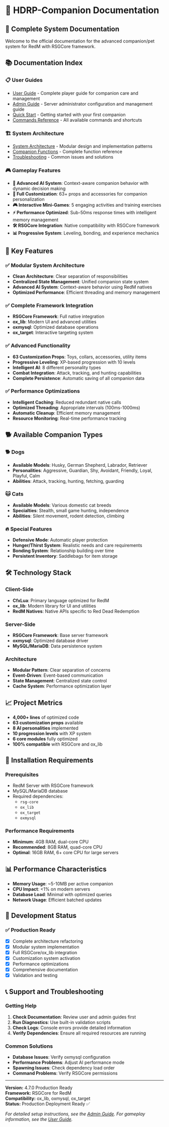 # 🐾 HDRP-Companion Documentation

## 📖 Complete System Documentation

Welcome to the official documentation for the advanced companion/pet system for RedM with RSGCore framework.

## 📚 Documentation Index

### 📋 User Guides
- [User Guide](USER_GUIDE.md) - Complete player guide for companion care and management
- [Admin Guide](ADMIN_GUIDE.md) - Server administrator configuration and management guide
- [Quick Start](book/primeros-pasos.md) - Getting started with your first companion
- [Commands Reference](book/comandos-rapidos.md) - All available commands and shortcuts

### 🏗️ System Architecture
- [System Architecture](architecture.md) - Modular design and implementation patterns
- [Companion Functions](companion-functions.md) - Complete function reference
- [Troubleshooting](book/troubleshooting.md) - Common issues and solutions

### 🎮 Gameplay Features
- **🤖 Advanced AI System**: Context-aware companion behavior with dynamic decision making
- **🎨 Full Customization**: 63+ props and accessories for companion personalization
- **🎮 Interactive Mini-Games**: 5 engaging activities and training exercises
- **⚡ Performance Optimized**: Sub-50ms response times with intelligent memory management
- **🛠️ RSGCore Integration**: Native compatibility with RSGCore framework
- **📊 Progressive System**: Leveling, bonding, and experience mechanics

## 🌟 Key Features

### ✅ **Modular System Architecture**
- **Clean Architecture**: Clear separation of responsibilities
- **Centralized State Management**: Unified companion state system
- **Advanced AI System**: Context-aware behavior using RedM natives
- **Optimized Performance**: Efficient threading and memory management

### ✅ **Complete Framework Integration**
- **RSGCore Framework**: Full native integration
- **ox_lib**: Modern UI and advanced utilities
- **oxmysql**: Optimized database operations
- **ox_target**: Interactive targeting system

### ✅ **Advanced Functionality**
- **63 Customization Props**: Toys, collars, accessories, utility items
- **Progressive Leveling**: XP-based progression with 10 levels
- **Intelligent AI**: 8 different personality types
- **Combat Integration**: Attack, tracking, and hunting capabilities
- **Complete Persistence**: Automatic saving of all companion data

### ✅ **Performance Optimizations**
- **Intelligent Caching**: Reduced redundant native calls
- **Optimized Threading**: Appropriate intervals (100ms-1000ms)
- **Automatic Cleanup**: Efficient memory management
- **Resource Monitoring**: Real-time performance tracking

## 🐕 Available Companion Types

### 🐕 **Dogs**
- **Available Models**: Husky, German Shepherd, Labrador, Retriever
- **Personalities**: Aggressive, Guardian, Shy, Avoidant, Friendly, Loyal, Playful, Calm
- **Abilities**: Attack, tracking, hunting, fetching, guarding

### 🐱 **Cats** 
- **Available Models**: Various domestic cat breeds
- **Specialties**: Stealth, small game hunting, independence
- **Abilities**: Silent movement, rodent detection, climbing

### 🔥 **Special Features**
- **Defensive Mode**: Automatic player protection
- **Hunger/Thirst System**: Realistic needs and care requirements
- **Bonding System**: Relationship building over time
- **Persistent Inventory**: Saddlebags for item storage

## 🛠️ Technology Stack

### **Client-Side**
- **CfxLua**: Primary language optimized for RedM
- **ox_lib**: Modern library for UI and utilities
- **RedM Natives**: Native APIs specific to Red Dead Redemption

### **Server-Side**
- **RSGCore Framework**: Base server framework
- **oxmysql**: Optimized database driver
- **MySQL/MariaDB**: Data persistence system

### **Architecture**
- **Modular Pattern**: Clear separation of concerns
- **Event-Driven**: Event-based communication
- **State Management**: Centralized state control
- **Cache System**: Performance optimization layer

## 📈 Project Metrics

- **4,000+ lines** of optimized code
- **63 customization props** available
- **8 AI personalities** implemented
- **10 progression levels** with XP system
- **6 core modules** fully optimized
- **100% compatible** with RSGCore and ox_lib

## 🚀 Installation Requirements

### Prerequisites
- RedM Server with RSGCore framework
- MySQL/MariaDB database
- Required dependencies:
  - `rsg-core`
  - `ox_lib`
  - `ox_target`
  - `oxmysql`

### Performance Requirements
- **Minimum**: 4GB RAM, dual-core CPU
- **Recommended**: 8GB RAM, quad-core CPU
- **Optimal**: 16GB RAM, 6+ core CPU for large servers

## 📊 Performance Characteristics

- **Memory Usage**: ~5-10MB per active companion
- **CPU Impact**: <1% on modern servers
- **Database Load**: Minimal with optimized queries
- **Network Usage**: Efficient batched updates

## 🔧 Development Status

### ✅ **Production Ready**
- [x] Complete architecture refactoring
- [x] Modular system implementation
- [x] Full RSGCore/ox_lib integration
- [x] Customization system activation
- [x] Performance optimizations
- [x] Comprehensive documentation
- [x] Validation and testing

## 📞 Support and Troubleshooting

### Getting Help
1. **Check Documentation**: Review user and admin guides first
2. **Run Diagnostics**: Use built-in validation scripts
3. **Check Logs**: Console errors provide detailed information
4. **Verify Dependencies**: Ensure all required resources are running

### Common Solutions
- **Database Issues**: Verify oxmysql configuration
- **Performance Problems**: Adjust AI performance mode
- **Spawning Issues**: Check dependency load order
- **Command Problems**: Verify RSGCore permissions

---

**Version:** 4.7.0 Production Ready  
**Framework:** RSGCore for RedM  
**Compatibility:** ox_lib, oxmysql, ox_target  
**Status:** Production Deployment Ready ✅

*For detailed setup instructions, see the [Admin Guide](ADMIN_GUIDE.md). For gameplay information, see the [User Guide](USER_GUIDE.md).*